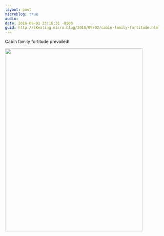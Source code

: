 ```yaml
---
layout: post
microblog: true
audio: 
date: 2018-09-01 23:16:31 -0500
guid: http://iKeating.micro.blog/2018/09/02/cabin-family-fortitude.html
---
```

Cabin family fortitude prevailed!

<img src="http://iKeating.micro.blog/uploads/2018/2b11e72772.jpg" width="450" height="600" />
